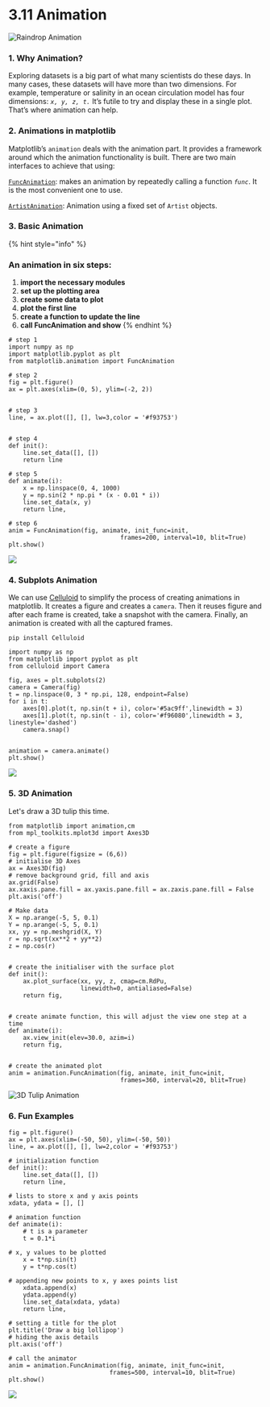 # 3.11 Animation

![Raindrop Animation](../.gitbook/assets/raindrop.gif)

### 1. Why Animation?

Exploring datasets is a big part of what many scientists do these days. In many cases, these datasets will have more than two dimensions. For example, temperature or salinity in an ocean circulation model has four dimensions: _`x, y, z, t.`_ It’s futile to try and display these in a single plot. That’s where animation can help.

### 2. Animations in matplotlib

Matplotlib’s `animation`  deals with the animation part. It provides a framework around which the animation functionality is built. There are two main interfaces to achieve that using:

[`FuncAnimation`](https://matplotlib.org/api/_as_gen/matplotlib.animation.FuncAnimation.html#matplotlib.animation.FuncAnimation): makes an animation by repeatedly calling a function _`func`_. It is the most convenient one to use.

[`ArtistAnimation`](https://matplotlib.org/api/_as_gen/matplotlib.animation.ArtistAnimation.html#matplotlib.animation.ArtistAnimation): Animation using a fixed set of `Artist` objects.

### 3. Basic Animation

{% hint style="info" %}
### An animation  in six steps:

1. **import the necessary modules**
2. **set up the plotting area**
3. **create some data to plot**
4. **plot the first line**
5. **create a function to update the line**
6. **call FuncAnimation and show**
{% endhint %}

```text
# step 1
import numpy as np
import matplotlib.pyplot as plt
from matplotlib.animation import FuncAnimation

# step 2
fig = plt.figure()
ax = plt.axes(xlim=(0, 5), ylim=(-2, 2))


# step 3
line, = ax.plot([], [], lw=3,color = '#f93753')


# step 4
def init():
    line.set_data([], [])
    return line
    
# step 5    
def animate(i):
    x = np.linspace(0, 4, 1000)
    y = np.sin(2 * np.pi * (x - 0.01 * i))
    line.set_data(x, y)
    return line,

# step 6
anim = FuncAnimation(fig, animate, init_func=init,
                               frames=200, interval=10, blit=True)
plt.show()
```

![](../.gitbook/assets/line-ani.gif)

### 4. Subplots Animation

We can use [Celluloid](https://github.com/jwkvam/celluloid) to simplify the process of creating animations in matplotlib. It creates a figure and creates a `camera`. Then it reuses figure and after each frame is created, take a snapshot with the camera. Finally, an animation is created with all the captured frames.

```text
pip install Celluloid
```

```text
import numpy as np
from matplotlib import pyplot as plt
from celluloid import Camera

fig, axes = plt.subplots(2)
camera = Camera(fig)
t = np.linspace(0, 3 * np.pi, 128, endpoint=False)
for i in t:
    axes[0].plot(t, np.sin(t + i), color='#5ac9ff',linewidth = 3)
    axes[1].plot(t, np.sin(t - i), color='#f96080',linewidth = 3, linestyle='dashed')
    camera.snap()
    
    
animation = camera.animate()  
plt.show()
```

![](../.gitbook/assets/subplots-ani-1.gif)

### 5. 3D Animation

Let's draw a 3D tulip this time.

```text
from matplotlib import animation,cm
from mpl_toolkits.mplot3d import Axes3D
```

```text
# create a figure
fig = plt.figure(figsize = (6,6))
# initialise 3D Axes
ax = Axes3D(fig)
# remove background grid, fill and axis
ax.grid(False)
ax.xaxis.pane.fill = ax.yaxis.pane.fill = ax.zaxis.pane.fill = False
plt.axis('off')

# Make data
X = np.arange(-5, 5, 0.1)
Y = np.arange(-5, 5, 0.1)
xx, yy = np.meshgrid(X, Y)
r = np.sqrt(xx**2 + yy**2)
z = np.cos(r)


# create the initialiser with the surface plot
def init():
    ax.plot_surface(xx, yy, z, cmap=cm.RdPu,
                    linewidth=0, antialiased=False)
    return fig,


# create animate function, this will adjust the view one step at a time
def animate(i):
    ax.view_init(elev=30.0, azim=i)
    return fig,


# create the animated plot
anim = animation.FuncAnimation(fig, animate, init_func=init,
                               frames=360, interval=20, blit=True)
```

![3D Tulip Animation ](../.gitbook/assets/rose.gif)

### 6. Fun Examples

```text
fig = plt.figure() 
ax = plt.axes(xlim=(-50, 50), ylim=(-50, 50)) 
line, = ax.plot([], [], lw=2,color = '#f93753') 

# initialization function 
def init(): 
	line.set_data([], []) 
	return line, 

# lists to store x and y axis points 
xdata, ydata = [], [] 

# animation function 
def animate(i): 
	# t is a parameter 
	t = 0.1*i 
	
# x, y values to be plotted 
	x = t*np.sin(t) 
	y = t*np.cos(t) 
	
# appending new points to x, y axes points list 
	xdata.append(x) 
	ydata.append(y) 
	line.set_data(xdata, ydata) 
	return line, 
	
# setting a title for the plot 
plt.title('Draw a big lollipop') 
# hiding the axis details 
plt.axis('off') 

# call the animator	 
anim = animation.FuncAnimation(fig, animate, init_func=init, 
							frames=500, interval=10, blit=True)
plt.show()
```

![](../.gitbook/assets/lollipop2.gif)



